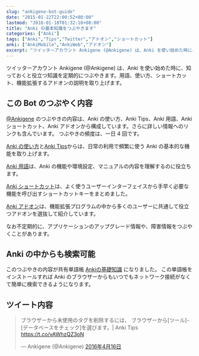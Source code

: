 ```yaml
---
slug: "ankigene-bot-guide"
date: "2015-01-22T22:00:52+00:00"
lastmod: "2016-01-10T01:32:10+00:00"
title: "Anki の基本知識をつぶやきます"
categories: ["Anki"]
tags: ["Anki","Tips","Twitter","アドオン","ショートカット"]
anki: ["AnkiMobile","AnkiWeb","アドオン"]
excerpt: "ツイッターアカウント Ankigene (@Ankigene) は、Anki を使い始めた時に、知っておくと役立つ知識を定期的につぶやきます。用語、使い方、ショートカット、機能拡張するアドオンの説明を取り上げます。"
---
```

<section id="preamble">
<p>ツイッターアカウント Ankigene (@Ankigene) は、Anki を使い始めた時に、知っておくと役立つ知識を定期的につぶやきます。用語、使い方、ショートカット、機能拡張するアドオンの説明を取り上げます。</p>
</section>
<section id="この_bot_のつぶやく内容">
  <div class="page-header">
    <h2>この Bot のつぶやく内容</h2>
  </div>
<p><a href="https://twitter.com/Ankigene">@Ankigene</a> のつぶやきの内容は、Anki の使い方、Anki Tips、Anki 用語、Anki ショートカット、Anki アドオンから構成しています。さらに詳しい情報へのリンクも含んでいます。
つぶやきの頻度は、一日 4 回です。</p>
<p><a href="/how-to-anki/">Anki の使い方</a>と<a href="/anki-tips/">Anki Tips</a>からは、日常の利用で頻繁に使う Anki の基本的な機能を取り上げます。</p>
<p><a href="/anki_glossary/">Anki 用語</a>は、Anki の機能や環境設定、マニュアルの内容を理解するのに役立ちます。</p>
<p><a href="/anki-shortcuts/">Anki ショートカット</a>は、よく使うユーザーインターフェイスから手早く必要な機能を呼び出すショートカットキーをまとめました。</p>
<p><a href="/anki-addons-guide/">Anki アドオン</a>は、機能拡張プログラムの中から多くのユーザーに共通して役立つアドオンを選抜して紹介しています。</p>
<p>なお不定期的に、アプリケーションのアップグレード情報や、障害情報をつぶやくことがあります。</p>
</section>
<section id="anki_の中からも検索可能">
  <div class="page-header">
    <h2>Anki の中からも検索可能</h2>
  </div>
<p>このつぶやきの内容が共有単語帳 <a href="https://ankiweb.net/shared/info/206033178">Ankiの基礎知識</a> になりました。
この単語帳をインストールすれば Anki のブラウザーからもいつでもネットワーク接続がなくて簡単に検索できるようになります。</p>
</section>
<section id="ツイート内容">
  <div class="page-header">
    <h2>ツイート内容</h2>
  </div>
<blockquote class="twitter-tweet" data-cards="hidden" data-lang="ja"><p lang="ja" dir="ltr">ブラウザーから未使用のタグを削除するには、 ブラウザーから[ツール]-[データベースをチェック]を選びます。| Anki Tips <a href="https://t.co/vAWhzQZ3oN">https://t.co/vAWhzQZ3oN</a></p>&mdash; Ankigene (@Ankigene) <a href="https://twitter.com/Ankigene/status/721257653398216704">2016年4月16日</a></blockquote>
<script async src="//platform.twitter.com/widgets.js" charset="utf-8"></script>
</section>


